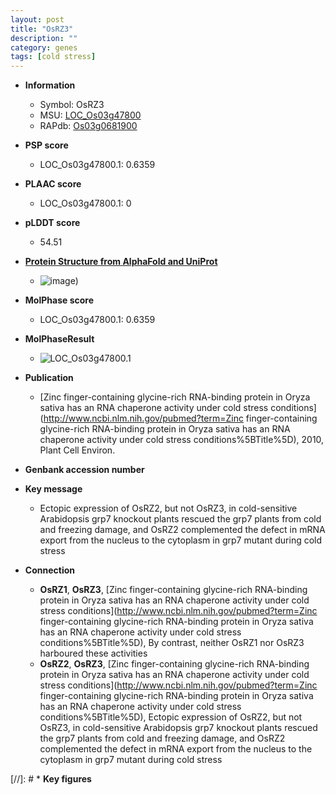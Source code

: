 ```yaml
---
layout: post
title: "OsRZ3"
description: ""
category: genes
tags: [cold stress]
---
```


* **Information**  
    + Symbol: OsRZ3  
    + MSU: [LOC_Os03g47800](http://rice.plantbiology.msu.edu/cgi-bin/ORF_infopage.cgi?orf=LOC_Os03g47800)  
    + RAPdb: [Os03g0681900](http://rapdb.dna.affrc.go.jp/viewer/gbrowse_details/irgsp1?name=Os03g0681900)  

* **PSP score**  
    + LOC_Os03g47800.1: 0.6359 

* **PLAAC score**  
    + LOC_Os03g47800.1: 0 

* **pLDDT score**
    + 54.51

* **[Protein Structure from AlphaFold and UniProt](https://www.uniprot.org/uniprotkb/Q7Y008/entry#structure)**
    + ![image](https://ricepsp.github.io/images/Q7/AF-Q7Y008-F1.png))

* **MolPhase score**
    + LOC_Os03g47800.1: 0.6359

* **MolPhaseResult**
    + ![LOC_Os03g47800.1](https://ricepsp.github.io/pictures/LOC_Os03g/LOC_Os03g47800.1.png)

* **Publication**  
    + [Zinc finger-containing glycine-rich RNA-binding protein in Oryza sativa has an RNA chaperone activity under cold stress conditions](http://www.ncbi.nlm.nih.gov/pubmed?term=Zinc finger-containing glycine-rich RNA-binding protein in Oryza sativa has an RNA chaperone activity under cold stress conditions%5BTitle%5D), 2010, Plant Cell Environ.

* **Genbank accession number**  

* **Key message**  
    + Ectopic expression of OsRZ2, but not OsRZ3, in cold-sensitive Arabidopsis grp7 knockout plants rescued the grp7 plants from cold and freezing damage, and OsRZ2 complemented the defect in mRNA export from the nucleus to the cytoplasm in grp7 mutant during cold stress

* **Connection**  
    + __OsRZ1__, __OsRZ3__, [Zinc finger-containing glycine-rich RNA-binding protein in Oryza sativa has an RNA chaperone activity under cold stress conditions](http://www.ncbi.nlm.nih.gov/pubmed?term=Zinc finger-containing glycine-rich RNA-binding protein in Oryza sativa has an RNA chaperone activity under cold stress conditions%5BTitle%5D), By contrast, neither OsRZ1 nor OsRZ3 harboured these activities
    + __OsRZ2__, __OsRZ3__, [Zinc finger-containing glycine-rich RNA-binding protein in Oryza sativa has an RNA chaperone activity under cold stress conditions](http://www.ncbi.nlm.nih.gov/pubmed?term=Zinc finger-containing glycine-rich RNA-binding protein in Oryza sativa has an RNA chaperone activity under cold stress conditions%5BTitle%5D), Ectopic expression of OsRZ2, but not OsRZ3, in cold-sensitive Arabidopsis grp7 knockout plants rescued the grp7 plants from cold and freezing damage, and OsRZ2 complemented the defect in mRNA export from the nucleus to the cytoplasm in grp7 mutant during cold stress

[//]: # * **Key figures**  


